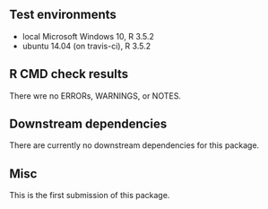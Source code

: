 Test environments
-----------------

-   local Microsoft Windows 10, R 3.5.2
-   ubuntu 14.04 (on travis-ci), R 3.5.2

R CMD check results
-------------------

There wre no ERRORs, WARNINGS, or NOTES.

Downstream dependencies
-----------------------

There are currently no downstream dependencies for this package.

Misc
----

This is the first submission of this package.
